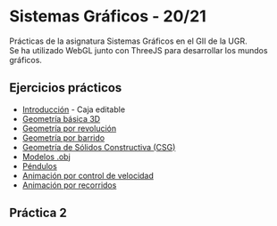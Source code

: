 # Sistemas Gráficos - 20/21
Prácticas de la asignatura Sistemas Gráficos en el GII de la UGR.  
Se ha utilizado WebGL junto con ThreeJS para desarrollar los mundos gráficos.

## Ejercicios prácticos 
- [Introducción](https://jesnm01.github.io/SG_UGR/P1/introduccion/) - Caja editable
- [Geometría básica 3D](https://jesnm01.github.io/SG_UGR/P1/ejercicio2/)
- [Geometría por revolución](https://jesnm01.github.io/SG_UGR/P1/ejercicio3/)
- [Geometría por barrido](https://jesnm01.github.io/SG_UGR/P1/ejercicio4/)
- [Geometría de Sólidos Constructiva (CSG)](https://jesnm01.github.io/SG_UGR/P1/ejercicio5/)
- [Modelos .obj](https://jesnm01.github.io/SG_UGR/P1/ejercicio6/)
- [Péndulos](https://jesnm01.github.io/SG_UGR/P1/ejercicio7/)
- [Animación por control de velocidad](https://jesnm01.github.io/SG_UGR/P1/ejercicio8/)
- [Animación por recorridos](https://jesnm01.github.io/SG_UGR/P1/ejercicio9/)

## Práctica 2
